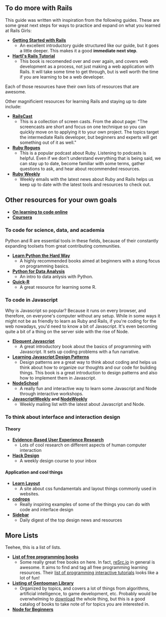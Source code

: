 ## To do more with Rails
This guide was written with inspiration from the following guides.  These are some great next steps for ways to practice and expand on what you learned at Rails Girls:

* **[Getting Started with Rails](http://guides.rubyonrails.org/getting_started.html)**
    * An excellent introductory guide structured like our guide, but it goes a little deeper.  This makes it a good **immediate next step**.
* **[Hartl's Rails Tutorial](https://www.railstutorial.org/book)**
    * This book is recomended over and over again, and covers web development as a process, not just making a web application with Rails.  It will take some time to get through, but is well worth the time if you are learning to be a web developer.

Each of those resources have their own lists of resources that are awesome.

Other magnificient resources for learning Rails and staying up to date include:

* **[RailsCast](http://railscasts.com/)**
    * This is a collection of screen casts. From the about page: "The screencasts are short and focus on one technique so you can quickly move on to applying it to your own project. The topics target the intermediate Rails developer, but beginners and experts will get something out of it as well."
* **[Ruby Rogues](http://rubyrogues.com/)**
    * This is a popular podcast about Ruby.  Listening to podcasts is helpful. Even if we don't understand everything that is being said, we can stay up to date, become familiar with some terms, gather questions to ask, and hear about recommended resources.
* **[Ruby Weekly](http://rubyweekly.com/)**
    * Weekly emails with the latest news about Ruby and Rails helps us  keep up to date with the latest tools and resources to check out.

## Other resources for your own goals

* **[On learning to code online](http://www.reddit.com/r/learnprogramming/comments/1dvhrt/codecademy_vs_code_school_vs_treehouse/)**
* **[Coursera](https://www.coursera.org/)**

### To code for science, data, and academia

Python and R are essential tools in these fields, because of their constantly expanding toolsets from great contributing communities.

* **[Learn Python the Hard Way](http://learnpythonthehardway.org/book/)**
    * A highly recommended books aimed at beginners with a stong focus on programming basics.
* **[Python for Data Analysis](http://shop.oreilly.com/product/0636920023784.do)**
    * An intro to data anlysis with Python.
* **[Quick-R](http://www.statmethods.net/)**
    * A great resource for learning some R.

### To code in Javascript

Why is Javascript so popular?  Because it runs on every browser, and therefore, on everyone's computer without any setup.  While in some ways it might not be as friendly to learn as Ruby and Rails, if you're coding for the web nowadays, you'd need to know a bit of Javascript.  It's even becoming quite a bit of a thing on the server side with the rise of Node.

* **[Eloquent Javascript](http://eloquentjavascript.net/)**
    * A great introductory book about the basics of programming with Javascript.  It sets up coding problems with a fun narrative.
* **[Learning Javascript Design Patterns](http://addyosmani.com/resources/essentialjsdesignpatterns/book/)**
    * Design patterns are a great way to think about coding and helps us think about how to organize our thoughts and our code for building things.  This book is a great introduction to design patterns and also how to implement them in Javascript.
* **[NodeSchool](http://nodeschool.io/)**
    * A really fun and interactive way to learn some Javascript and Node through interactive workshops.
* **[JavascriptWeekly](http://javascriptweekly.com/) and [NodeWeekly](http://nodeweekly.com/)**
    * Weekly mailing list with the latest about Javascript and Node.


### To think about interface and interaction design

#### Theory
* **[Evidence-Based User Experience Research](http://www.nngroup.com/topic/human-computer-interaction/)**
    * Lots of cool research on different aspects of human computer interaction
* **[Hack Design](https://hackdesign.org/lessons)**
    * A weekly design course to your inbox

#### Application and cool things
* **[Learn Layout](http://learnlayout.com/)**
    * A site about css fundamentals and layout things commonly used in websites.
* **[codrops](http://tympanus.net/codrops/)**
    * Really inspiring examples of some of the things you can do with code and interface design
* **[Sidebar](http://sidebar.io/)**
    * Daily digest of the top design news and resources

## More Lists

Teehee, this is a list of lists.

* **[List of free programming books](http://resrc.io/list/10/list-of-free-programming-books/#index)**
    * Some really great free books on here.  In fact, [reSrc.io](http://resrc.io/) in general is awesome.  It aims to find and tag all free programming learning resources.  Their [list of programming interactive tutorials](http://resrc.io/list/217/programming-interactive-tutorials/) looks like a lot of fun!
* **[Listing of Gentooman Library](http://books.gentoomen.org/listing.html)**
    * Organized by topics, and covers a lot of things from algorithms, artificial intelligence, to game development, etc.  Probably would be overwhelming to [download](http://books.gentoomen.org/) the whole thing, but this is a good catalog of books to take note of for topics you are interested in.
* **[Node for Beginners](https://github.com/rockbot/node-for-beginners)**

